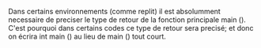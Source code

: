 Dans certains environnements (comme replit) il est absolumment necessaire de preciser le type de retour de la fonction principale main (). C'est pourquoi dans certains codes ce type de retour sera precisé; et donc on écrira int main () au lieu de main () tout court.
